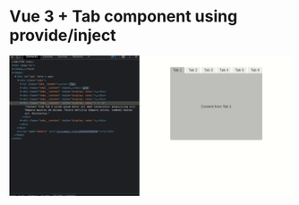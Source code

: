 # Vue 3 + Tab component using provide/inject

![tabs-provide-inject](readme-assets/tabs-provide-inject.gif)
